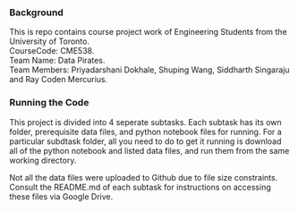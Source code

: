 
### Background
This is repo contains course project work of Engineering Students from the University of Toronto. <br />
CourseCode: CME538.  <br /> 
Team Name: Data Pirates.  <br /> 
Team Members: Priyadarshani Dokhale, Shuping Wang, Siddharth Singaraju and Ray Coden Mercurius.

### Running the Code
This project is divided into 4 seperate subtasks. Each subtask has its own folder, prerequisite data files, and python notebook files for running. For a particular subdtask folder, all you need to do to get it running is download all of the python notebook and listed data files, and run them from the same working directory. 

Not all the data files were uploaded to Github due to file size constraints. Consult the README.md of each subtask for instructions on accessing these files via Google Drive.
